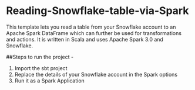 # Reading-Snowflake-table-via-Spark

This template lets you read a table from your Snowflake account to an Apache Spark DataFrame which can further be used for transformations and actions.
It is written in Scala and uses Apache Spark 3.0 and Snowflake.

##Steps to run the project - 
1) Import the sbt project
2) Replace the details of your Snowflake account in the Spark options
3) Run it as a Spark Application
